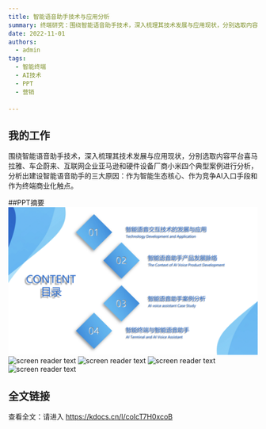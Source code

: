 ```yaml
---
title: 智能语音助手技术与应用分析
summary: 终端研究：围绕智能语音助手技术，深入梳理其技术发展与应用现状，分别选取内容平台、车企、互联网企业、硬件设备厂商四个典型案例进行分析，并给出洞察结论。
date: 2022-11-01
authors:
  - admin
tags:
  - 智能终端
  - AI技术
  - PPT
  - 营销

---
```


## 我的工作
  围绕智能语音助手技术，深入梳理其技术发展与应用现状，分别选取内容平台喜马拉雅、车企蔚来、互联网企业亚马逊和硬件设备厂商小米四个典型案例进行分析，分析出建设智能语音助手的三大原因：作为智能生态核心、作为竞争AI入口手段和作为终端商业化触点。
  
##PPT摘要
  ![screen reader text](ppt.jpg " ")
  ![screen reader text](ppt0.jpg " ")
  ![screen reader text](ppt1.jpg " ")
  ![screen reader text](ppt3-2-1.jpg " ")
  ![screen reader text](ppt3-2-2.jpg " ")
## 全文链接
  查看全文：请进入 https://kdocs.cn/l/coIcT7H0xcoB


